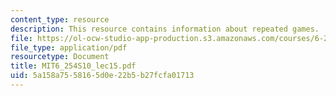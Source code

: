 ```yaml
---
content_type: resource
description: This resource contains information about repeated games.
file: https://ol-ocw-studio-app-production.s3.amazonaws.com/courses/6-254-game-theory-with-engineering-applications-spring-2010/5a158a7558165d0e22b5b27fcfa01713_MIT6_254S10_lec15.pdf
file_type: application/pdf
resourcetype: Document
title: MIT6_254S10_lec15.pdf
uid: 5a158a75-5816-5d0e-22b5-b27fcfa01713
---
```

